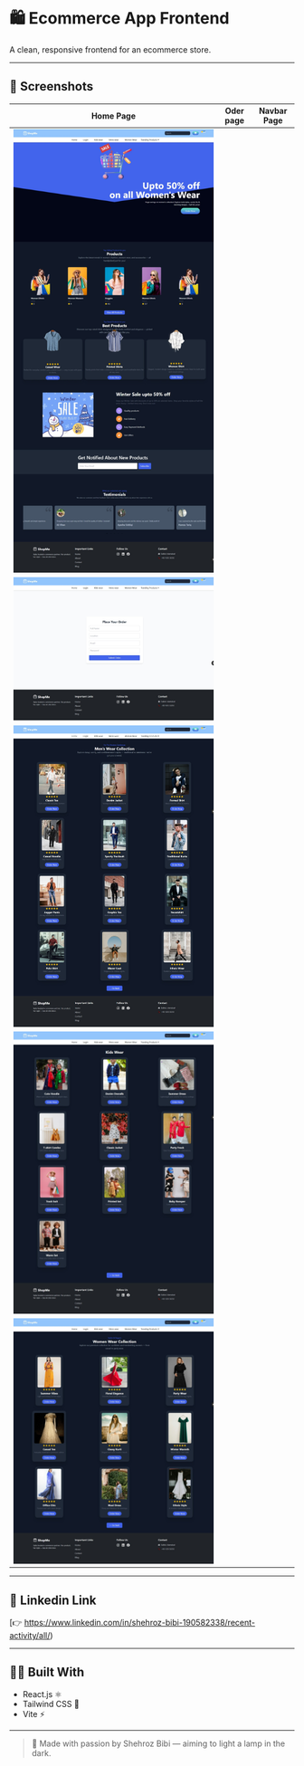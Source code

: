 # 🛍️ Ecommerce App Frontend

A clean, responsive frontend for an ecommerce store.

---

## 📸 Screenshots

| Home Page | Oder page | Navbar  Page |
|----------|--------------|-----------|
| ![Home](https://github.com/SHEHROZ-BIBI5/ecommerce-app-frontend/blob/main/ecommerce-web.jpeg) | 
![Oder-page](https://github.com/SHEHROZ-BIBI5/ecommerce-app-frontend/blob/main/ecommerce-pro-sec.jpeg) |
![Navbar-page](https://github.com/SHEHROZ-BIBI5/ecommerce-app-frontend/blob/main/ecommerce-web-pro.jpeg) |
![Navbar-page](https://github.com/SHEHROZ-BIBI5/ecommerce-app-frontend/blob/main/ecommerce-Screenshot.jpeg) |
![Navbar-page](https://github.com/SHEHROZ-BIBI5/ecommerce-app-frontend/blob/main/ecommerce-web-project.jpeg) |


---


## 🚀 Linkedin Link

[👉 https://www.linkedin.com/in/shehroz-bibi-190582338/recent-activity/all/)

---

## 🧑‍💻 Built With

- React.js ⚛️  
- Tailwind CSS 💨  
- Vite ⚡  

---

> 🌟 Made with passion by Shehroz Bibi — aiming to light a lamp in the dark.
